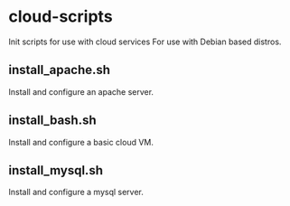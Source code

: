 # cloud-scripts
Init scripts for use with cloud services
For use with Debian based distros.

## install_apache.sh
Install and configure an apache server.

## install_bash.sh
Install and configure a basic cloud VM.

## install_mysql.sh
Install and configure a mysql server.
